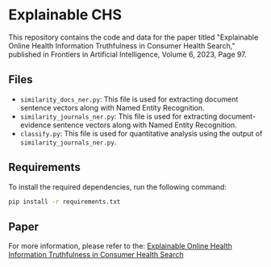 # Explainable CHS

This repository contains the code and data for the paper titled "Explainable Online Health Information Truthfulness in Consumer Health Search," published in Frontiers in Artificial Intelligence, Volume 6, 2023, Page 97.

## Files

* `similarity_docs_ner.py`: This file is used for extracting document sentence vectors along with Named Entity Recognition.
* `similarity_journals_ner.py`: This file is used for extracting document-evidence sentence vectors along with Named Entity Recognition.
* `classify.py`: This file is used for quantitative analysis using the output of `similarity_journals_ner.py`.

## Requirements

To install the required dependencies, run the following command:


```bash
pip install -r requirements.txt
```



## Paper

For more information, please refer to the:
[Explainable Online Health Information Truthfulness in Consumer Health Search](https://www.frontiersin.org/articles/10.3389/frai.2023.1184851)


